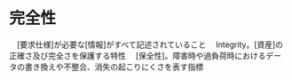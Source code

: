 # 完全性
　[要求仕様]が必要な[情報]がすべて記述されていること
　Integrity。[資産]の正確さ及び完全さを保護する特性
　[保全性]。障害時や過負荷時におけるデータの書き換えや不整合、消失の起こりにくさを表す指標
